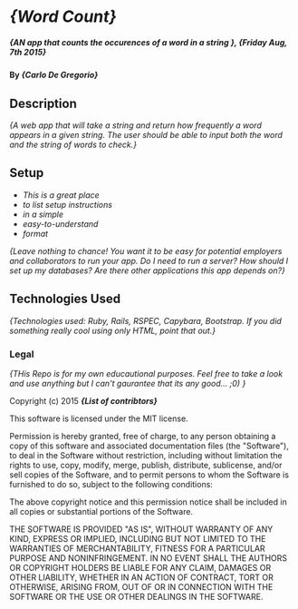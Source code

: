 # _{Word Count}_

##### _{AN app that counts the occurences of a word in a string }, {Friday Aug, 7th 2015}_

#### By _**{Carlo De Gregorio}**_

## Description

_{A web app that will take a string and return how frequently a word appears in a given string. The user should be able to input both the word and the string of words to check.}_

## Setup

* _This is a great place_
* _to list setup instructions_
* _in a simple_
* _easy-to-understand_
* _format_

_{Leave nothing to chance! You want it to be easy for potential employers and collaborators to run your app. Do I need to run a server? How should I set up my databases? Are there other applications this app depends on?}_

## Technologies Used

_{Technologies used: Ruby, Rails, RSPEC, Capybara, Bootstrap. If you did something really cool using only HTML, point that out.}_

### Legal

*{THis Repo is for my own educautional purposes.  Feel free to take a look and use anything but I can't gaurantee that its any good... ;0) }*

Copyright (c) 2015 **_{List of contribtors}_**

This software is licensed under the MIT license.

Permission is hereby granted, free of charge, to any person obtaining a copy
of this software and associated documentation files (the "Software"), to deal
in the Software without restriction, including without limitation the rights
to use, copy, modify, merge, publish, distribute, sublicense, and/or sell
copies of the Software, and to permit persons to whom the Software is
furnished to do so, subject to the following conditions:

The above copyright notice and this permission notice shall be included in
all copies or substantial portions of the Software.

THE SOFTWARE IS PROVIDED "AS IS", WITHOUT WARRANTY OF ANY KIND, EXPRESS OR
IMPLIED, INCLUDING BUT NOT LIMITED TO THE WARRANTIES OF MERCHANTABILITY,
FITNESS FOR A PARTICULAR PURPOSE AND NONINFRINGEMENT. IN NO EVENT SHALL THE
AUTHORS OR COPYRIGHT HOLDERS BE LIABLE FOR ANY CLAIM, DAMAGES OR OTHER
LIABILITY, WHETHER IN AN ACTION OF CONTRACT, TORT OR OTHERWISE, ARISING FROM,
OUT OF OR IN CONNECTION WITH THE SOFTWARE OR THE USE OR OTHER DEALINGS IN
THE SOFTWARE.
